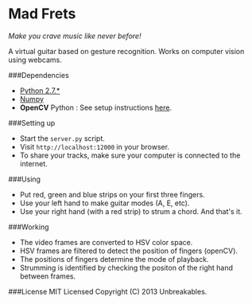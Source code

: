 Mad Frets
===
*Make you crave music like never before!*

A virtual guitar based on gesture recognition. Works on computer vision using webcams.

###Dependencies
* [Python 2.7.*](http://www.python.org)
* [Numpy](http://www.numpy.org)
* **OpenCV** Python : See setup instructions [here](https://opencv-python-tutroals.readthedocs.org/en/latest/py_tutorials/py_setup/py_table_of_contents_setup/py_table_of_contents_setup.html#table-of-content-setup).

###Setting up
* Start the `server.py` script.
* Visit `http://localhost:12000` in your browser.
* To share your tracks, make sure your computer is connected to the internet.

###Using
* Put red, green and blue strips on your first three fingers.
* Use your left hand to make guitar modes (A, E, etc).
* Use your right hand (with a red strip) to strum a chord.
And that's it.

###Working
* The video frames are converted to HSV color space.
* HSV frames are filtered to detect the position of fingers (openCV).
* The positions of fingers determine the mode of playback.
* Strumming is identified by checking the positon of the right hand between frames.

###License
MIT Licensed
Copyright (C) 2013 Unbreakables.




